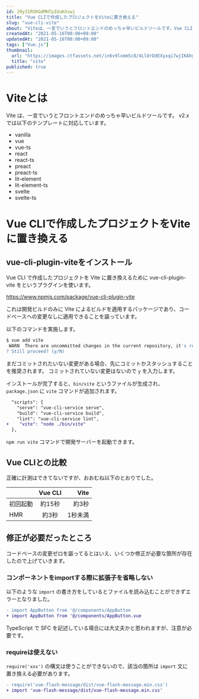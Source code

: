 ```yaml
---
id: 29y31RSKGdMHfpIUuKXswj
title: "Vue CLIで作成したプロジェクトをViteに置き換える"
slug: "vue-cli-vite"
about: "Viteは、一言でいうとフロントエンドのめっちゃ早いビルドツールです。Vue CLIで作成したプロジェクトをViteに置き換えるためにvue-cli-plugin-viteをというプラグインを使います。"
createdAt: "2021-05-16T00:00+09:00"
updatedAt: "2021-05-16T00:00+09:00"
tags: ["Vue.js"]
thumbnail:
  url: "https://images.ctfassets.net/in6v9lxmm5c8/4LlOrDdEXyxqi7wjIKAhgp/7bc2ba8009965c9fa02bf49493a13226/vite.svg"
  title: "vite"
published: true
---
```

# Viteとは

Vite は、一言でいうとフロントエンドのめっちゃ早いビルドツールです。
v2.x では以下のテンプレートに対応しています。

- vanilla
- vue
- vue-ts
- react
- react-ts
- preact
- preact-ts
- lit-element
- lit-element-ts
- svelte
- svelte-ts

# Vue CLIで作成したプロジェクトをViteに置き換える

## vue-cli-plugin-viteをインストール

Vue CLI で作成したプロジェクトを Vite に置き換えるために vue-cli-plugin-vite をというプラグインを使います。

https://www.npmjs.com/package/vue-cli-plugin-vite

これは開発ビルドのみに Vite によるビルドを適用するパッケージであり、コードベースへの変更なしに適用できることを謳っています。

以下のコマンドを実施します。

```sh
$ vue add vite
 WARN  There are uncommitted changes in the current repository, it's recommended to commit or stash them first.
? Still proceed? (y/N) 
```

まだコミットされたいない変更がある場合、先にコミットかスタッシュすることを推奨されます。
コミットされていない変更はないので `y` を入力します。

インストールが完了すると、`bin/vite` というファイルが生成され、`package.json` に `vite` コマンドが追加されます。

```diff
  "scripts": {
    "serve": "vue-cli-service serve",
    "build": "vue-cli-service build",
    "lint": "vue-cli-service lint",
+    "vite": "node ./bin/vite"
  },
```

`npm run vite` コマンドで開発サーバーを起動できます。

## Vue CLIとの比較

正確に計測はできてないですが、おおむね以下のとおりでした。

|  | Vue CLI | Vite |
|:---|:---:|---:|
| 初回起動 | 約15秒 | 約3秒 |
| HMR | 約3秒 | 1秒未満 |

## 修正が必要だったところ

コードベースの変更ゼロを謳ってるとはいえ、いくつか修正が必要な箇所が存在したので上げていきます。

### コンポーネントをimportする際に拡張子を省略しない

以下のような `import` の書き方をしているとファイルを読み込むことができずエラーとなりました。

```diff
- import AppButton from '@/components/AppButton
+ import AppButton from '@/components/AppButton.vue
```

TypeScript で SFC を記述している場合には大丈夫かと思われますが、注意が必要です。

### requireは使えない

`require('xxx')` の構文は使うことができないので、該当の箇所は `import` 文に置き換える必要があります。

```diff
- require('vue-flash-message/dist/vue-flash-message.min.css')
+ import 'vue-flash-message/dist/vue-flash-message.min.css'
```
